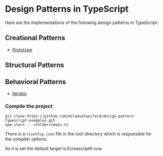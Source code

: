# Design Patterns in TypeScript #

Here are the implementations of the following design patterns in TypeScript:

## Creational Patterns ##

* [Prototype](https://github.com/miladvafaeifard/design-pattern-typescript-examples/tree/master/Prototype)

## Structural Patterns ##

## Behavioral Patterns ##

* [Iterator](https://github.com/miladvafaeifard/design-pattern-typescript-examples/tree/master/Iterator)

### Compile the project ###

```shell
git clone https://github.com/miladvafaeifard/design-pattern-typescript-examples.git
npm start -- <folder>/main.ts
```

There is a `tsconfig.json` file in the root directory which is responsible for the compiler options.

As it is set the default target is Ecmascript6 now.